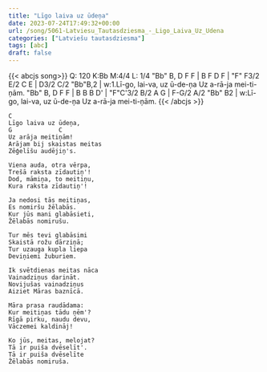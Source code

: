 ```yaml
---
title: "Līgo laiva uz ūdeņa"
date: 2023-07-24T17:49:32+00:00
url: /song/5061-Latviesu_Tautasdziesma_-_Ligo_Laiva_Uz_Udena
categories: ["Latviešu tautasdziesma"]
tags: [abc]
draft: false
---
```

{{< abcjs song>}}
Q: 120
K:Bb
M:4/4
L: 1/4
"Bb" B, D F F | B F D F | "F" F3/2 E/2 C E | D3/2 C/2 "Bb"B,2 | 
w:1.Lī-go, lai-va, uz ū-de-ņa Uz a-rā-ja mei-ti-ņām.
"Bb" B, D F F | B B B D' | "F"C'3/2 B/2 A G | F-G/2 A/2 "Bb" B2 | 
w:Lī-go, lai-va, uz ū-de-ņa Uz a-rā-ja mei-ti-ņām.
{{< /abcjs >}}
```text
C
Līgo laiva uz ūdeņa,
G             C
Uz arāja meitiņām!
Arājam bij skaistas meitas
Zēģelīšu audējiņ's.

Viena auda, otra vērpa,
Trešā raksta zīdautiņ'!
Dod, māmiņa, to meitiņu, 
Kura raksta zīdautiņ'!

Ja nedosi tās meitiņas,
Es nomiršu žēlabās.
Kur jūs mani glabāsieti,
Žēlabās nomirušu.

Tur mēs tevi glabāsimi
Skaistā rožu dārziņā;
Tur uzauga kupla liepa
Deviņiemi žuburiem.

Ik svētdienas meitas nāca
Vainadziņus darināt.
Novijušas vainadziņus
Aiziet Māras baznīcā.

Māra prasa raudādama:
Kur meitiņas tādu ņēm'?
Rīgā pirku, naudu devu,
Vāczemei kaldināj!

Ko jūs, meitas, melojat?
Tā ir puiša dvēselīt'.
Tā ir puiša dvēselīte
Žēlabās nomiruša.
```